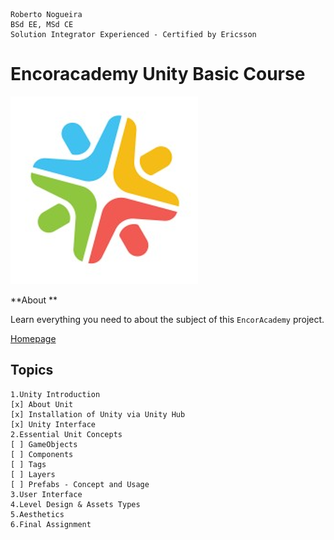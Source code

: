 ```
Roberto Nogueira  
BSd EE, MSd CE
Solution Integrator Experienced - Certified by Ericsson
```
# Encoracademy Unity Basic Course

![encoracademy image](images/encoracademy.png)

**About **

Learn everything you need to about the subject of this `EncorAcademy` project.

[Homepage](https://training.knowbe4.com/learner/index.html#/dashboard)

## Topics
```
1.Unity Introduction
[x] About Unit
[x] Installation of Unity via Unity Hub
[x] Unity Interface
2.Essential Unit Concepts
[ ] GameObjects
[ ] Components
[ ] Tags
[ ] Layers
[ ] Prefabs - Concept and Usage
3.User Interface
4.Level Design & Assets Types
5.Aesthetics
6.Final Assignment
```
